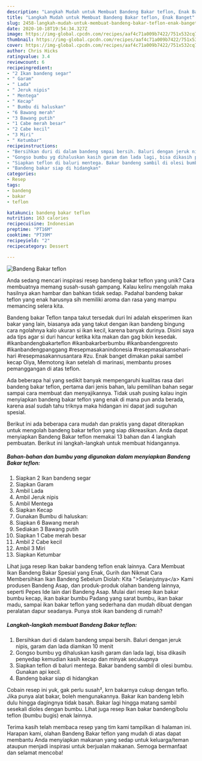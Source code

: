 ```yaml
---
description: "Langkah Mudah untuk Membuat Bandeng Bakar teflon, Enak Banget"
title: "Langkah Mudah untuk Membuat Bandeng Bakar teflon, Enak Banget"
slug: 2458-langkah-mudah-untuk-membuat-bandeng-bakar-teflon-enak-banget
date: 2020-10-18T19:54:34.327Z
image: https://img-global.cpcdn.com/recipes/aaf4c71a009b7422/751x532cq70/bandeng-bakar-teflon-foto-resep-utama.jpg
thumbnail: https://img-global.cpcdn.com/recipes/aaf4c71a009b7422/751x532cq70/bandeng-bakar-teflon-foto-resep-utama.jpg
cover: https://img-global.cpcdn.com/recipes/aaf4c71a009b7422/751x532cq70/bandeng-bakar-teflon-foto-resep-utama.jpg
author: Chris Hicks
ratingvalue: 3.4
reviewcount: 6
recipeingredient:
- "2 Ikan bandeng segar"
- " Garam"
- " Lada"
- " Jeruk nipis"
- " Mentega"
- " Kecap"
- " Bumbu di haluskan"
- "6 Bawang merah"
- "3 Bawang putih"
- "1 Cabe merah besar"
- "2 Cabe kecil"
- "3 Miri"
- " Ketumbar"
recipeinstructions:
- "Bersihkan duri di dalam bandeng smpai bersih. Baluri dengan jeruk nipis, garam dan lada diamkan 10 menit"
- "Gongso bumbu yg dihaluskan kasih garam dan lada lagi, bisa dikasih penyedap kemudian kasih kecap dan minyak secukupnya"
- "Siapkan teflon di baluri mentega. Bakar bandeng sambil di olesi bumbu. Gunakan api kecil."
- "Bandeng bakar siap di hidangkan"
categories:
- Resep
tags:
- bandeng
- bakar
- teflon

katakunci: bandeng bakar teflon 
nutrition: 163 calories
recipecuisine: Indonesian
preptime: "PT16M"
cooktime: "PT39M"
recipeyield: "2"
recipecategory: Dessert

---
```



![Bandeng Bakar teflon](https://img-global.cpcdn.com/recipes/aaf4c71a009b7422/751x532cq70/bandeng-bakar-teflon-foto-resep-utama.jpg)

Anda sedang mencari inspirasi resep bandeng bakar teflon yang unik? Cara membuatnya memang susah-susah gampang. Kalau keliru mengolah maka hasilnya akan hambar dan bahkan tidak sedap. Padahal bandeng bakar teflon yang enak harusnya sih memiliki aroma dan rasa yang mampu memancing selera kita.

Bandeng bakar Teflon tanpa takut tersedak duri Ini adalah eksperimen ikan bakar yang lain, biasanya ada yang takut dengan ikan bandeng bingung cara ngolahnya kalo ukuran si ikan kecil, karena banyak durinya. Disini saya ada tips agar si duri hancur ketika kita makan dan gag bikin kesedak. #ikanbandengbakarteflon #ikanbakarberbumbu #ikanbandengpresto #ikanbandengpanggang #resepmasakanindonesia #resepmasakansehari-hari #resepmasakannusantara #zu. Enak banget dimakan pakai sambel kecap Oiya, Memotong ikan setelah di marinasi, membantu proses pemanggangan di atas teflon.

Ada beberapa hal yang sedikit banyak mempengaruhi kualitas rasa dari bandeng bakar teflon, pertama dari jenis bahan, lalu pemilihan bahan segar sampai cara membuat dan menyajikannya. Tidak usah pusing kalau ingin menyiapkan bandeng bakar teflon yang enak di mana pun anda berada, karena asal sudah tahu triknya maka hidangan ini dapat jadi suguhan spesial.


Berikut ini ada beberapa cara mudah dan praktis yang dapat diterapkan untuk mengolah bandeng bakar teflon yang siap dikreasikan. Anda dapat menyiapkan Bandeng Bakar teflon memakai 13 bahan dan 4 langkah pembuatan. Berikut ini langkah-langkah untuk membuat hidangannya.

<!--inarticleads1-->

##### Bahan-bahan dan bumbu yang digunakan dalam menyiapkan Bandeng Bakar teflon:

1. Siapkan 2 Ikan bandeng segar
1. Siapkan  Garam
1. Ambil  Lada
1. Ambil  Jeruk nipis
1. Ambil  Mentega
1. Siapkan  Kecap
1. Gunakan  Bumbu di haluskan:
1. Siapkan 6 Bawang merah
1. Sediakan 3 Bawang putih
1. Siapkan 1 Cabe merah besar
1. Ambil 2 Cabe kecil
1. Ambil 3 Miri
1. Siapkan  Ketumbar


Lihat juga resep Ikan bakar bandeng teflon enak lainnya. Cara Membuat Ikan Bandeng Bakar Spesial yang Enak, Gurih dan Nikmat Cara Membersihkan Ikan Bandeng Sebelum Diolah: Kita &#34;&gt;Selanjutnya&lt;/a&gt; Kami produsen Bandeng Asap, dan produk-produk olahan bandeng lainnya, seperti Pepes Ide lain dari Bandeng Asap. Mulai dari resep ikan bakar bumbu kecap, ikan bakar bumbu Padang yang sarat bumbu, ikan bakar madu, sampai ikan bakar teflon yang sederhana dan mudah dibuat dengan peralatan dapur seadanya. Punya stok ikan bandeng di rumah? 

<!--inarticleads2-->

##### Langkah-langkah membuat Bandeng Bakar teflon:

1. Bersihkan duri di dalam bandeng smpai bersih. Baluri dengan jeruk nipis, garam dan lada diamkan 10 menit
1. Gongso bumbu yg dihaluskan kasih garam dan lada lagi, bisa dikasih penyedap kemudian kasih kecap dan minyak secukupnya
1. Siapkan teflon di baluri mentega. Bakar bandeng sambil di olesi bumbu. Gunakan api kecil.
1. Bandeng bakar siap di hidangkan


Cobain resep ini yuk, gak perlu susah², krn bakarnya cukup dengan teflo. Jika punya alat bakar, boleh mengunakannya. Bakar ikan bandeng lebih dulu hingga dagingnya tidak basah. Bakar lagi hingga matang sambil sesekali dioles dengan bumbu. Lihat juga resep Ikan bakar bandeng/bolu teflon (bumbu bugis) enak lainnya. 

Terima kasih telah membaca resep yang tim kami tampilkan di halaman ini. Harapan kami, olahan Bandeng Bakar teflon yang mudah di atas dapat membantu Anda menyiapkan makanan yang sedap untuk keluarga/teman ataupun menjadi inspirasi untuk berjualan makanan. Semoga bermanfaat dan selamat mencoba!
